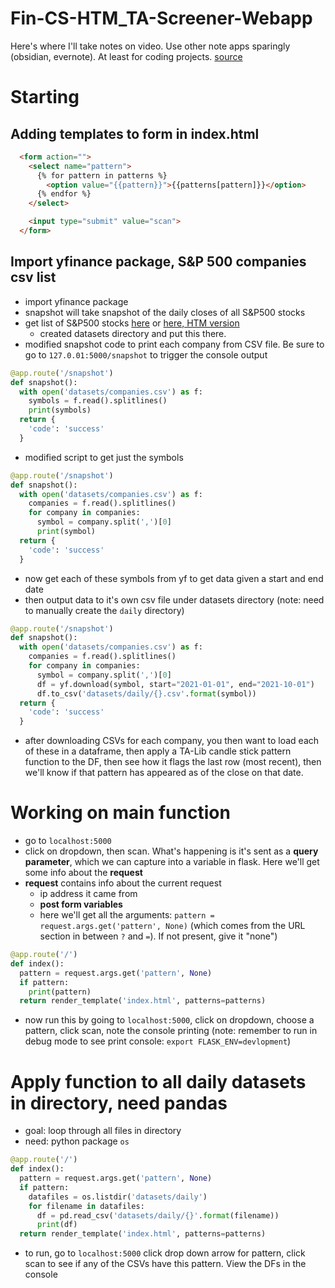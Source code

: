 # Fin-CS-HTM_TA-Screener-Webapp

Here's where I'll take notes on video.  Use other note apps sparingly (obsidian, evernote).  At least for coding projects.
[source](https://www.youtube.com/watch?v=OhvQN_yIgCo&t=1019s)
# Starting
## Adding templates to form in index.html
```html
  <form action="">
    <select name="pattern">
      {% for pattern in patterns %}
        <option value="{{pattern}}">{{patterns[pattern]}}</option>
      {% endfor %}
    </select>

    <input type="submit" value="scan">
  </form>
```

## Import yfinance package, S&P 500 companies csv list
- import yfinance package
- snapshot will take snapshot of the daily closes of all S&P500 stocks
- get list of S&P500 stocks [here](https://datahub.io/core/s-and-p-500-companies#resource-s-and-p-500-companies_zip) or [here, HTM version](https://github.com/hackingthemarkets/candlestick-screener/blob/master/datasets/symbols.csv)
  - created datasets directory and put this there.
- modified snapshot code to print each company from CSV file.  Be sure to go to `127.0.01:5000/snapshot` to trigger the console output

```python
@app.route('/snapshot')
def snapshot():
  with open('datasets/companies.csv') as f:
    symbols = f.read().splitlines()
    print(symbols)
  return {
    'code': 'success'
  }
```
- modified script to get just the symbols

```python
@app.route('/snapshot')
def snapshot():
  with open('datasets/companies.csv') as f:
    companies = f.read().splitlines()
    for company in companies:
      symbol = company.split(',')[0]
      print(symbol)
  return {
    'code': 'success'
  }
```
- now get each of these symbols from yf to get data given a start and end date
- then output data to it's own csv file under datasets directory (note: need to manually create the `daily` directory)

```python
@app.route('/snapshot')
def snapshot():
  with open('datasets/companies.csv') as f:
    companies = f.read().splitlines()
    for company in companies:
      symbol = company.split(',')[0]
      df = yf.download(symbol, start="2021-01-01", end="2021-10-01")
      df.to_csv('datasets/daily/{}.csv'.format(symbol))
  return {
    'code': 'success'
  }
```
- after downloading CSVs for each company, you then want to load each of these in a dataframe, then apply a TA-Lib candle stick pattern function to the DF, then see how it flags the last row (most recent), then we'll know if that pattern has appeared as of the close on that date.

# Working on main function
- go to `localhost:5000`
- click on dropdown, then scan.  What's happening is it's sent as a **query parameter**, which we can capture into a variable in flask.  Here we'll get some info about the **request**
- **request** contains info about the current request
  - ip address it came from
  - **post form variables**
  - here we'll get all the arguments: `pattern = request.args.get('pattern', None)` (which comes from the URL section in between `?` and `=`).  If not present, give it "none")

```python
@app.route('/')
def index():
  pattern = request.args.get('pattern', None)
  if pattern:
    print(pattern)
  return render_template('index.html', patterns=patterns)
```
- now run this by going to `localhost:5000`, click on dropdown, choose a pattern, click scan, note the console printing (note: remember to run in debug mode to see print console: `export FLASK_ENV=devlopment`)

# Apply function to all daily datasets in directory, need pandas
- goal: loop through all files in directory
- need: python package `os`

```python
@app.route('/')
def index():
  pattern = request.args.get('pattern', None)
  if pattern:
    datafiles = os.listdir('datasets/daily')
    for filename in datafiles:
      df = pd.read_csv('datasets/daily/{}'.format(filename))
      print(df)
  return render_template('index.html', patterns=patterns)
```
- to run, go to `localhost:5000` click drop down arrow for pattern, click scan to see if any of the CSVs have this pattern.  View the DFs in the console